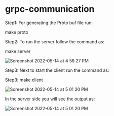 # grpc-communication

Step1: For generating the Proto buf file run:

make proto

Step2: To run the server follow the command as:

make server

![Screenshot 2022-05-14 at 4 59 27 PM](https://user-images.githubusercontent.com/48493235/168423829-fb58ab2e-fbd1-4e6e-b86a-898302e2007a.png)


Step3: Next to start the client run the command as:

Step3: make client

![Screenshot 2022-05-14 at 5 01 20 PM](https://user-images.githubusercontent.com/48493235/168423840-276d9c7b-be6e-4c03-9f33-a9aab9d4237f.png)


In the server side you will see the output as:

![Screenshot 2022-05-14 at 5 01 20 PM](https://user-images.githubusercontent.com/48493235/168423900-f7e21fca-c8fa-4c55-b9da-6fe9f6de323d.png)




